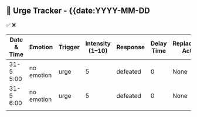 ## 🧠 Urge Tracker - {{date:YYYY-MM-DD

✅ ❌

| Date & Time | Emotion    | Trigger | Intensity (1–10) | Response | Delay Time | Replacement Action | Outcome | Insight         |
| ----------- | ---------- | ------- | ---------------- | -------- | ---------- | ------------------ | ------- | --------------- |
| 31-5 5:00   | no emotion | urge    | 5                | defeated | 0          | None               | ❌       | need to recover |
| 31-5 6:00   | no emotion | urge    | 5                | defeated | 0          | None               | ❌       | need to recover |
|             |            |         |                  |          |            |                    |         |                 |
